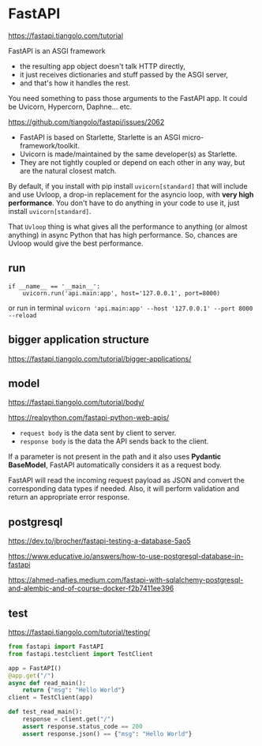 # FastAPI
https://fastapi.tiangolo.com/tutorial

FastAPI is an ASGI framework
- the resulting app object doesn't talk HTTP directly, 
- it just receives dictionaries and stuff passed by the ASGI server, 
- and that's how it handles the rest.

You need something to pass those arguments to the FastAPI app. It could be Uvicorn, Hypercorn, Daphne... etc.

https://github.com/tiangolo/fastapi/issues/2062
- FastAPI is based on Starlette, Starlette is an ASGI micro-framework/toolkit. 
- Uvicorn is made/maintained by the same developer(s) as Starlette. 
- They are not tightly coupled or depend on each other in any way, but are the natural closest match.

By default, if you install with pip install `uvicorn[standard]` that will include and use Uvloop, a drop-in replacement for the asyncio loop, with **very high performance**. You don't have to do anything in your code to use it, just install `uvicorn[standard]`.

That `Uvloop` thing is what gives all the performance to anything (or almost anything) in async Python that has high performance. So, chances are Uvloop would give the best performance.

## run
```
if __name__ == '__main__':
    uvicorn.run('api.main:app', host='127.0.0.1', port=8000)
```
or run in terminal
`uvicorn 'api.main:app' --host '127.0.0.1' --port 8000 --reload`

## bigger application structure
https://fastapi.tiangolo.com/tutorial/bigger-applications/

## model
https://fastapi.tiangolo.com/tutorial/body/

https://realpython.com/fastapi-python-web-apis/

- `request body` is the data sent by client to server. 
- `response body` is the data the API sends back to the client.

If a parameter is not present in the path and it also uses **Pydantic BaseModel**, FastAPI automatically considers it as a request body. 

FastAPI will read the incoming request payload as JSON and convert the corresponding data types if needed. Also, it will perform validation and return an appropriate error response.

## postgresql
https://dev.to/jbrocher/fastapi-testing-a-database-5ao5

https://www.educative.io/answers/how-to-use-postgresql-database-in-fastapi

https://ahmed-nafies.medium.com/fastapi-with-sqlalchemy-postgresql-and-alembic-and-of-course-docker-f2b7411ee396

## test
https://fastapi.tiangolo.com/tutorial/testing/
```py
from fastapi import FastAPI
from fastapi.testclient import TestClient

app = FastAPI()
@app.get("/")
async def read_main():
    return {"msg": "Hello World"}
client = TestClient(app)

def test_read_main():
    response = client.get("/")
    assert response.status_code == 200
    assert response.json() == {"msg": "Hello World"}
```
